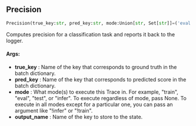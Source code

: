 ## Precision
```python
Precision(true_key:str, pred_key:str, mode:Union[str, Set[str]]=('eval', 'test'), output_name:str='precision') -> None
```
Computes precision for a classification task and reports it back to the logger.



#### Args:

* **true_key** :  Name of the key that corresponds to ground truth in the batch dictionary.
* **pred_key** :  Name of the key that corresponds to predicted score in the batch dictionary.
* **mode** :  What mode(s) to execute this Trace in. For example, "train", "eval", "test", or "infer". To execute            regardless of mode, pass None. To execute in all modes except for a particular one, you can pass an argument            like "!infer" or "!train".
* **output_name** :  Name of the key to store to the state.    